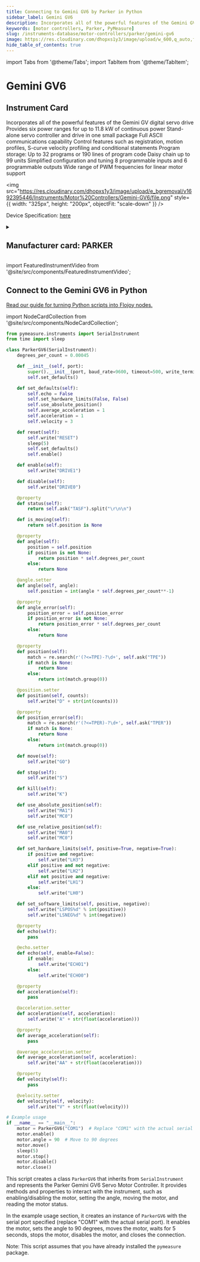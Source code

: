 ```yaml
---
title: Connecting to Gemini GV6 by Parker in Python
sidebar_label: Gemini GV6
description: Incorporates all of the powerful features of the Gemini GV digital servo driveProvides six power ranges for up to 11.8 kW of continuous powerStand-alone servo controller and drive in one small packageFull ASCII communications capabilityControl features such as registration, motion profiles, S-curve velocity profiling and conditional statementsProgram storage-> Up to 32 programs or 190 lines of program codeDaisy chain up to 99 unitsSimplified configuration and tuning8 programmable inputs and 6 programmable outputsWide range of PWM frequencies for linear motor support
keywords: [motor controllers, Parker, PyMeasure]
slug: /instruments-database/motor-controllers/parker/gemini-gv6
image: https://res.cloudinary.com/dhopxs1y3/image/upload/w_600,q_auto,f_auto/e_bgremoval/v1692395446/Instruments/Motor%20Controllers/Gemini-GV6/file.jpg
hide_table_of_contents: true
---
```


import Tabs from '@theme/Tabs';
import TabItem from '@theme/TabItem';

# Gemini GV6

## Instrument Card

<div className="flex">

<div>

Incorporates all of the powerful features of the Gemini GV digital servo drive
Provides six power ranges for up to 11.8 kW of continuous power
Stand-alone servo controller and drive in one small package
Full ASCII communications capability
Control features such as registration, motion profiles, S-curve velocity profiling and conditional statements
Program storage: Up to 32 programs or 190 lines of program code
Daisy chain up to 99 units
Simplified configuration and tuning
8 programmable inputs and 6 programmable outputs
Wide range of PWM frequencies for linear motor support

</div>

<img src="https://res.cloudinary.com/dhopxs1y3/image/upload/e_bgremoval/v1692395446/Instruments/Motor%20Controllers/Gemini-GV6/file.png" style={{ width: "325px", height: "200px", objectFit: "scale-down" }} />

</div>

<div className="flex text-center">

<p>Device Specification: <a target="\_blank" href="https://divapps.parker.com/divapps/emn/prior_version_compumotor/cat/english/pgs95_113_gem_servo.pdf">here</a></p>

</div>

<details style={{ marginTop: "15px"}}>
<summary><h2>Manufacturer card: PARKER</h2></summary>

<img src="https://res.cloudinary.com/dhopxs1y3/image/upload/v1692125990/Instruments/Vendor%20Logos/Parker.png" style={{ width: "100%", height: "170px",objectFit: "scale-down" }} />

Parker Hannifin Corporation, originally Parker Appliance Company, usually referred to as just Parker, is an American corporation specializing in motion and control technologies.

<ul>
  <li>Headquarters: USA</li>
  <li>Yearly Revenue (millions, USD): 18000.0</li>
  <li>Vendor Website: <a href="https://www.parker.com/us/en/home.html">here</a></li>
</ul>
</details>

import FeaturedInstrumentVideo from '@site/src/components/FeaturedInstrumentVideo';

<FeaturedInstrumentVideo category='MOTOR_CONTROLLERS' manufacturer='PARKER'></FeaturedInstrumentVideo>


## Connect to the Gemini GV6 in Python

[Read our guide for turning Python scripts into Flojoy nodes.](https://docs.flojoy.ai/contribution/blocks/custom-flojoy-block/)

import NodeCardCollection from '@site/src/components/NodeCardCollection';

<Tabs>

<TabItem value="Flojoy" label="Flojoy" className="flojoy-instrument-tabs">

<NodeCardCollection category='MOTOR_CONTROLLERS' manufacturer='PARKER'></NodeCardCollection>

</TabItem>
<TabItem value="PyMeasure" label="PyMeasure">


```python
from pymeasure.instruments import SerialInstrument
from time import sleep

class ParkerGV6(SerialInstrument):
    degrees_per_count = 0.00045

    def __init__(self, port):
        super().__init__(port, baud_rate=9600, timeout=500, write_termination="\r")
        self.set_defaults()

    def set_defaults(self):
        self.echo = False
        self.set_hardware_limits(False, False)
        self.use_absolute_position()
        self.average_acceleration = 1
        self.acceleration = 1
        self.velocity = 3

    def reset(self):
        self.write("RESET")
        sleep(5)
        self.set_defaults()
        self.enable()

    def enable(self):
        self.write("DRIVE1")

    def disable(self):
        self.write("DRIVE0")

    @property
    def status(self):
        return self.ask("TASF").split("\r\n\n")

    def is_moving(self):
        return self.position is None

    @property
    def angle(self):
        position = self.position
        if position is not None:
            return position * self.degrees_per_count
        else:
            return None

    @angle.setter
    def angle(self, angle):
        self.position = int(angle * self.degrees_per_count**-1)

    @property
    def angle_error(self):
        position_error = self.position_error
        if position_error is not None:
            return position_error * self.degrees_per_count
        else:
            return None

    @property
    def position(self):
        match = re.search(r'(?<=TPE)-?\d+', self.ask("TPE"))
        if match is None:
            return None
        else:
            return int(match.group(0))

    @position.setter
    def position(self, counts):
        self.write("D" + str(int(counts)))

    @property
    def position_error(self):
        match = re.search(r'(?<=TPER)-?\d+', self.ask("TPER"))
        if match is None:
            return None
        else:
            return int(match.group(0))

    def move(self):
        self.write("GO")

    def stop(self):
        self.write("S")

    def kill(self):
        self.write("K")

    def use_absolute_position(self):
        self.write("MA1")
        self.write("MC0")

    def use_relative_position(self):
        self.write("MA0")
        self.write("MC0")

    def set_hardware_limits(self, positive=True, negative=True):
        if positive and negative:
            self.write("LH3")
        elif positive and not negative:
            self.write("LH2")
        elif not positive and negative:
            self.write("LH1")
        else:
            self.write("LH0")

    def set_software_limits(self, positive, negative):
        self.write("LSPOS%d" % int(positive))
        self.write("LSNEG%d" % int(negative))

    @property
    def echo(self):
        pass

    @echo.setter
    def echo(self, enable=False):
        if enable:
            self.write("ECHO1")
        else:
            self.write("ECHO0")

    @property
    def acceleration(self):
        pass

    @acceleration.setter
    def acceleration(self, acceleration):
        self.write("A" + str(float(acceleration)))

    @property
    def average_acceleration(self):
        pass

    @average_acceleration.setter
    def average_acceleration(self, acceleration):
        self.write("AA" + str(float(acceleration)))

    @property
    def velocity(self):
        pass

    @velocity.setter
    def velocity(self, velocity):
        self.write("V" + str(float(velocity)))

# Example usage
if __name__ == "__main__":
    motor = ParkerGV6("COM1")  # Replace "COM1" with the actual serial port
    motor.enable()
    motor.angle = 90  # Move to 90 degrees
    motor.move()
    sleep(5)
    motor.stop()
    motor.disable()
    motor.close()
```

This script creates a class `ParkerGV6` that inherits from `SerialInstrument` and represents the Parker Gemini GV6 Servo Motor Controller. It provides methods and properties to interact with the instrument, such as enabling/disabling the motor, setting the angle, moving the motor, and reading the motor status.

In the example usage section, it creates an instance of `ParkerGV6` with the serial port specified (replace "COM1" with the actual serial port). It enables the motor, sets the angle to 90 degrees, moves the motor, waits for 5 seconds, stops the motor, disables the motor, and closes the connection.

Note: This script assumes that you have already installed the `pymeasure` package.

</TabItem>
</Tabs>